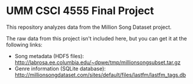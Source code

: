 # UMM CSCI 4555 Final Project

This repository analyzes data from the Million Song Dataset project.

The raw data from this project isn't included here, but you can get it at the
following links:

- Song metadata (HDF5 files): <http://labrosa.ee.columbia.edu/~dpwe/tmp/millionsongsubset.tar.gz>
- Genre information (SQLite database): <http://millionsongdataset.com/sites/default/files/lastfm/lastfm_tags.db>
